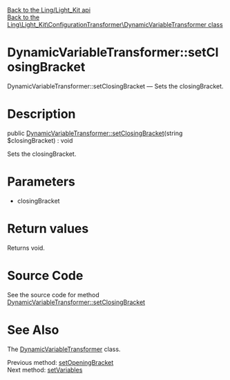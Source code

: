[Back to the Ling/Light_Kit api](https://github.com/lingtalfi/Light_Kit/blob/master/doc/api/Ling/Light_Kit.md)<br>
[Back to the Ling\Light_Kit\ConfigurationTransformer\DynamicVariableTransformer class](https://github.com/lingtalfi/Light_Kit/blob/master/doc/api/Ling/Light_Kit/ConfigurationTransformer/DynamicVariableTransformer.md)


DynamicVariableTransformer::setClosingBracket
================



DynamicVariableTransformer::setClosingBracket — Sets the closingBracket.




Description
================


public [DynamicVariableTransformer::setClosingBracket](https://github.com/lingtalfi/Light_Kit/blob/master/doc/api/Ling/Light_Kit/ConfigurationTransformer/DynamicVariableTransformer/setClosingBracket.md)(string $closingBracket) : void




Sets the closingBracket.




Parameters
================


- closingBracket

    


Return values
================

Returns void.








Source Code
===========
See the source code for method [DynamicVariableTransformer::setClosingBracket](https://github.com/lingtalfi/Light_Kit/blob/master/ConfigurationTransformer/DynamicVariableTransformer.php#L90-L93)


See Also
================

The [DynamicVariableTransformer](https://github.com/lingtalfi/Light_Kit/blob/master/doc/api/Ling/Light_Kit/ConfigurationTransformer/DynamicVariableTransformer.md) class.

Previous method: [setOpeningBracket](https://github.com/lingtalfi/Light_Kit/blob/master/doc/api/Ling/Light_Kit/ConfigurationTransformer/DynamicVariableTransformer/setOpeningBracket.md)<br>Next method: [setVariables](https://github.com/lingtalfi/Light_Kit/blob/master/doc/api/Ling/Light_Kit/ConfigurationTransformer/DynamicVariableTransformer/setVariables.md)<br>


